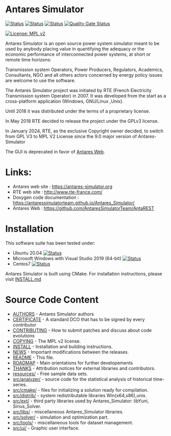 # Antares Simulator
[![Status][ubuntu_precompiled_svg]][ubuntu_precompiled_link]  [![Status][windows_precompiled_svg]][windows_precompiled_link] [![Status][centos_precompiled_svg]][centos_precompiled_link] [![Quality Gate Status](https://sonarcloud.io/api/project_badges/measure?project=AntaresSimulatorTeam_Antares_Simulator&metric=alert_status)](https://sonarcloud.io/dashboard?id=AntaresSimulatorTeam_Antares_Simulator)

[![License: MPL v2](https://img.shields.io/badge/License-MPLv2-blue.svg)](https://www.mozilla.org/en-US/MPL/2.0/)


Antares Simulator is an open source power system simulator meant to be
used by anybody placing value in quantifying the adequacy or the
economic performance of interconnected power systems, at short or
remote time horizons:

Transmission system Operators, Power Producers, Regulators, Academics,
Consultants, NGO and all others actors concerned by energy policy issues
are welcome to use the software.

The Antares Simulator project was initiated by RTE (French Electricity
Transmission system Operator) in 2007. It was developed from the start
as a cross-platform application (Windows, GNU/Linux ,Unix).

Until 2018 it was distributed under the terms of a proprietary license.

In May 2018 RTE decided to release the project under the GPLv3 license.

In January 2024, RTE, as the exclusive Copyright owner decided, to switch from GPL V3 to MPL V2 License since the 9.0 major version of Antares-Simulator

The GUI is deprecated in favor of [Antares Web](https://github.com/AntaresSimulatorTeam/AntaREST).

[linux_system_svg]: https://github.com/AntaresSimulatorTeam/Antares_Simulator/workflows/Linux%20CI%20(system%20libs)/badge.svg

[linux_system_link]: https://github.com/AntaresSimulatorTeam/Antares_Simulator/actions?query=workflow%3A"Linux%20CI%20(system%20libs)"

[windows_vcpkg_svg]: https://github.com/AntaresSimulatorTeam/Antares_Simulator/workflows/Windows%20CI%20(VCPKG)/badge.svg

[windows_vcpkg_link]: https://github.com/AntaresSimulatorTeam/Antares_Simulator/actions?query=workflow%3A"Windows%20CI%20(VCPKG)"

[centos7_system_svg]: https://github.com/AntaresSimulatorTeam/Antares_Simulator/workflows/Centos7%20CI%20(system%20libs)/badge.svg

[centos7_system_link]: https://github.com/AntaresSimulatorTeam/Antares_Simulator/actions?query=workflow%3A"Centos7%20CI%20(system%20libs)"


# Links:

- Antares web site :  https://antares-simulator.org
- RTE web site  : http://www.rte-france.com/
- Doxygen code documentation  : https://antaressimulatorteam.github.io/Antares_Simulator/
- Antares Web : https://github.com/AntaresSimulatorTeam/AntaREST


# Installation

This software suite has been tested under:

*   Ubuntu 20.04 [![Status][ubuntu_precompiled_svg]][ubuntu_precompiled_link]
*   Microsoft Windows with Visual Studio 2019 (64-bit) [![Status][windows_precompiled_svg]][windows_precompiled_link]
*   Centos7 [![Status][centos_precompiled_svg]][centos_precompiled_link]

Antares Simulator is built using CMake.
For installation instructions, please visit [INSTALL.md](INSTALL.md)

# Source Code Content

* [AUTHORS](AUTHORS.txt)           -    Antares Simulator authors
* [CERTIFICATE](CERTIFICATE.txt)	 - A standard DCO that has to be signed by every contributor
* [CONTRIBUTING](CONTRIBUTING.txt)	     - How to submit patches and discuss about code evolutions
* [COPYING](COPYING.txt)            - The MPL v2 license.
* [INSTALL](INSTALL.md)           - Installation and building instructions.
* [NEWS](NEWS.md)                 - Important modifications between the releases.
* [README](README.md)             - This file.
* [ROADMAP](ROADMAP.txt)            - Main orientations for further developements
* [THANKS](THANKS.txt)             - Attribution notices for external libraries and contributors.
* [resources/](resources)	 - Free sample data sets.
* [src/analyzer/](src/analyzer)      - source code for the statistical analysis of historical time-series.
* [src/cmake/](src/cmake)        - files for initializing a solution ready for compilation.
* [src/distrib/](src/distrib)       - system redistributable libraries  Win(x64,x86),unix.
* [src/ext/](src/ext)     	 - third party libraries used by Antares_Simulator: libYuni, Sirius_Solver.
* [src/libs/](src/libs)		   - miscellaneous Antares_Simulator libraries.
* [src/solver/](src/solver)     - simulation and optimization part.
* [src/tools/](src/tools)        - miscellaneous tools for dataset management.
* [src/ui/](src/ui)           - Graphic user interface.


[ubuntu_precompiled_svg]: https://github.com/AntaresSimulatorTeam/Antares_Simulator/workflows/Ubuntu%20CI%20(pre-compiled)/badge.svg
[ubuntu_precompiled_link]: https://github.com/AntaresSimulatorTeam/Antares_Simulator/actions?query=workflow%3A"Ubuntu%20CI%20(pre-compiled)"

[windows_precompiled_svg]: https://github.com/AntaresSimulatorTeam/Antares_Simulator/workflows/Windows%20CI%20(VCPKG%20and%20pre-compiled)/badge.svg
[windows_precompiled_link]: https://github.com/AntaresSimulatorTeam/Antares_Simulator/actions?query=workflow%3A"Windows%20CI%20(VCPKG%20and%20pre-compiled)"

[centos_precompiled_svg]: https://github.com/AntaresSimulatorTeam/Antares_Simulator/workflows/Centos7%20CI%20(pre-compiled)/badge.svg
[centos_precompiled_link]: https://github.com/AntaresSimulatorTeam/Antares_Simulator/actions?query=workflow%3A"Centos7%20CI%20(pre-compiled)"
